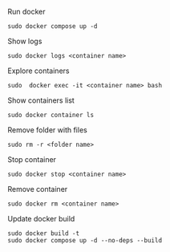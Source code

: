 Run docker 
```
sudo docker compose up -d 
```
Show logs
```
sudo docker logs <container name>
```
Explore containers 
```
sudo  docker exec -it <container name> bash
```
Show containers list
```
sudo docker container ls
```
Remove folder with files
```
sudo rm -r <folder name>
```
Stop container
```
sudo docker stop <container name>
```
Remove container
```
sudo docker rm <container name>
```
Update docker build
```
sudo docker build -t
sudo docker compose up -d --no-deps --build
```